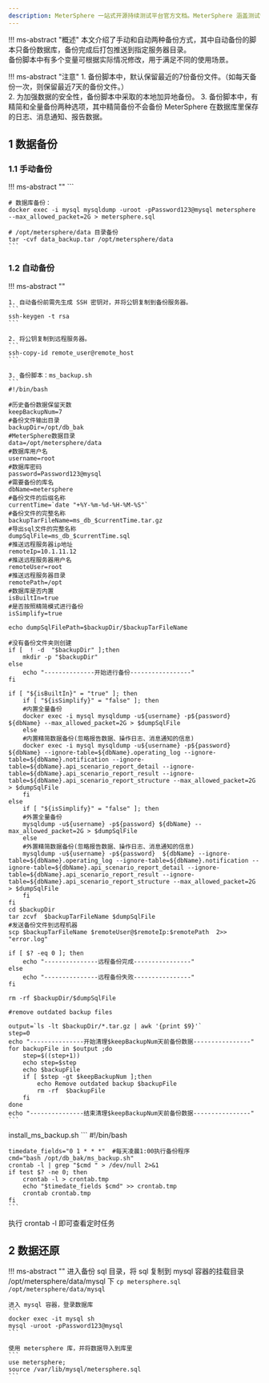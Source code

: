 ```yaml
---
description: MeterSphere 一站式开源持续测试平台官方文档。MeterSphere 涵盖测试管理、接口测试、UI 测试和性能测试等功能，全面兼容 JMeter、Selenium 等主流开源标准，有效助力开发和测试团队充分利用云弹性进行高度可 扩展的自动化测试，加速高质量的软件交付。
---
```


!!! ms-abstract "概述"
    本文介绍了手动和自动两种备份方式，其中自动备份的脚本只备份数据库，备份完成后打包推送到指定服务器目录。<br>
    备份脚本中有多个变量可根据实际情况修改，用于满足不同的使用场景。

!!! ms-abstract "注意"
    1. 备份脚本中，默认保留最近的7份备份文件。（如每天备份一次，则保留最近7天的备份文件。）<br>
    2. 为加强数据的安全性，备份脚本中采取的本地加异地备份。
    3. 备份脚本中，有精简和全量备份两种选项，其中精简备份不会备份 MeterSphere 在数据库里保存的日志、消息通知、报告数据。

## 1 数据备份
### 1.1 手动备份
!!! ms-abstract ""
    ```

    # 数据库备份：
    docker exec -i mysql mysqldump -uroot -pPassword123@mysql metersphere --max_allowed_packet=2G > metersphere.sql
    
    # /opt/metersphere/data 目录备份
    tar -cvf data_backup.tar /opt/metersphere/data
    ```

### 1.2 自动备份

!!! ms-abstract ""

    1. 自动备份前需先生成 SSH 密钥对，并将公钥复制到备份服务器。
    ```
    ssh-keygen -t rsa
    ```

    2. 将公钥复制到远程服务器。
    ```
    ssh-copy-id remote_user@remote_host
    ```

    3. 备份脚本：ms_backup.sh
    ```
    #!/bin/bash

    #历史备份数据保留天数
    keepBackupNum=7
    #备份文件输出目录
    backupDir=/opt/db_bak
    #MeterSphere数据目录
    data=/opt/metersphere/data
    #数据库用户名
    username=root
    #数据库密码
    password=Password123@mysql
    #需要备份的库名
    dbName=metersphere
    #备份文件的后缀名称
    currentTime=`date "+%Y-%m-%d-%H-%M-%S"`
    #备份文件的完整名称
    backupTarFileName=ms_db_$currentTime.tar.gz
    #导出sql文件的完整名称
    dumpSqlFile=ms_db_$currentTime.sql
    #推送远程服务器ip地址
    remoteIp=10.1.11.12
    #推送远程服务器用户名
    remoteUser=root
    #推送远程服务器目录
    remotePath=/opt
    #数据库是否内置
    isBuiltIn=true
    #是否按照精简模式进行备份
    isSimplify=true

    echo dumpSqlFilePath=$backupDir/$backupTarFileName

    #没有备份文件夹则创建
    if [  ! -d  "$backupDir" ];then
        mkdir -p "$backupDir"
    else
        echo "--------------开始进行备份-----------------"
    fi
    
    if [ "${isBuiltIn}" = "true" ]; then
        if [ "${isSimplify}" = "false" ]; then
        #内置全量备份
        docker exec -i mysql mysqldump -u${username} -p${password} ${dbName} --max_allowed_packet=2G > $dumpSqlFile
        else
        #内置精简数据备份(忽略报告数据、操作日志、消息通知的信息)
        docker exec -i mysql mysqldump -u${username} -p${password}  ${dbName} --ignore-table=${dbName}.operating_log --ignore-table=${dbName}.notification --ignore-table=${dbName}.api_scenario_report_detail --ignore-table=${dbName}.api_scenario_report_result --ignore-table=${dbName}.api_scenario_report_structure --max_allowed_packet=2G > $dumpSqlFile
        fi
    else
        if [ "${isSimplify}" = "false" ]; then
        #外置全量备份
        mysqldump -u${username} -p${password} ${dbName} --max_allowed_packet=2G > $dumpSqlFile
        else
        #外置精简数据备份(忽略报告数据、操作日志、消息通知的信息)
        mysqldump -u${username} -p${password}  ${dbName} --ignore-table=${dbName}.operating_log --ignore-table=${dbName}.notification --ignore-table=${dbName}.api_scenario_report_detail --ignore-table=${dbName}.api_scenario_report_result --ignore-table=${dbName}.api_scenario_report_structure --max_allowed_packet=2G > $dumpSqlFile
        fi
    fi
    cd $backupDir
    tar zcvf  $backupTarFileName $dumpSqlFile
    #发送备份文件到远程机器
    scp $backupTarFileName $remoteUser@$remoteIp:$remotePath  2>> "error.log"
    
    if [ $? -eq 0 ]; then
        echo "---------------远程备份完成----------------"
    else
        echo "---------------远程备份失败----------------"
    fi
    
    rm -rf $backupDir/$dumpSqlFile
    
    #remove outdated backup files
    
    output=`ls -lt $backupDir/*.tar.gz | awk '{print $9}'`
    step=0
    echo "---------------开始清理$keepBackupNum天前备份数据----------------"
    for backupFile in $output ;do
        step=$((step+1))
        echo step=$step
        echo $backupFile
        if [ $step -gt $keepBackupNum ];then
            echo Remove outdated backup $backupFile
            rm -rf  $backupFile
        fi
    done
    echo "---------------结束清理$keepBackupNum天前备份数据----------------"
    ```

install_ms_backup.sh
    ```
    #!/bin/bash
    
    timedate_fields="0 1 * * *"  #每天凌晨1:00执行备份程序
    cmd="bash /opt/db_bak/ms_backup.sh"
    crontab -l | grep "$cmd " > /dev/null 2>&1
    if test $? -ne 0; then
        crontab -l > crontab.tmp
        echo "$timedate_fields $cmd" >> crontab.tmp
        crontab crontab.tmp
    fi
    ```

执行 crontab -l 即可查看定时任务

## 2 数据还原
!!! ms-abstract ""
    进入备份 sql 目录，将 sql 复制到 mysql 容器的挂载目录 /opt/metersphere/data/mysql 下
    ```
    cp metersphere.sql /opt/metersphere/data/mysql
    ```
    
    进入 mysql 容器，登录数据库
    ```
    docker exec -it mysql sh
    mysql -uroot -pPassword123@mysql
    ```
    
    使用 metersphere 库，并将数据导入到库里
    ```
    use metersphere;
    source /var/lib/mysql/metersphere.sql
    ```